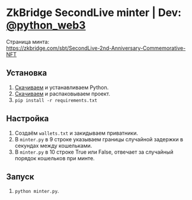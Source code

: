 # ZkBridge SecondLive minter | Dev: [@python_web3](https://t.me/python_web3)
Страница минта: \
https://zkbridge.com/sbt/SecondLive-2nd-Anniversary-Commemorative-NFT

## Установка
1. [Скачиваем](https://www.python.org/downloads/) и устанавливаем Python.  
2. [Скачиваем](https://github.com/SomeWeb3/zkbridge_secondlive_minter/archive/refs/heads/main.zip) и распаковываем проект.
3. ```pip install -r requirements.txt```

## Настройка
1. Создаём `wallets.txt` и закидываем приватники.
2. В `minter.py` в 9 строке указываем границы случайной задержки в секундах между кошельками.
3. В `minter.py` в 10 строке True или False, отвечает за случайный порядок кошельков при минте.

## Запуск
1. ```python minter.py```.
